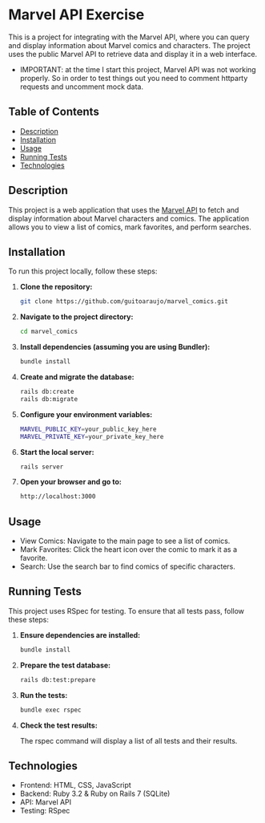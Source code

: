 # Marvel API Exercise

This is a project for integrating with the Marvel API, where you can query and display information about Marvel comics and characters. The project uses the public Marvel API to retrieve data and display it in a web interface.

* IMPORTANT: at the time I start this project, Marvel API was not working properly. So in order to test things out you need to comment httparty requests and uncomment mock data.

## Table of Contents

- [Description](#description)
- [Installation](#installation)
- [Usage](#usage)
- [Running Tests](#running-tests)
- [Technologies](#technologies)

## Description

This project is a web application that uses the [Marvel API](https://developer.marvel.com/) to fetch and display information about Marvel characters and comics. The application allows you to view a list of comics, mark favorites, and perform searches.

## Installation

To run this project locally, follow these steps:

1. **Clone the repository:**

   ```sh
   git clone https://github.com/guitoaraujo/marvel_comics.git
   
2. **Navigate to the project directory:**

    ```sh
    cd marvel_comics

3. **Install dependencies (assuming you are using Bundler):**
    
    ```sh
    bundle install

4. **Create and migrate the database:**
    
    ```sh
    rails db:create
    rails db:migrate

5. **Configure your environment variables:**

    ```sh
    MARVEL_PUBLIC_KEY=your_public_key_here
    MARVEL_PRIVATE_KEY=your_private_key_here

6. **Start the local server:**

    ```sh
    rails server

7. **Open your browser and go to:**

    ```sh
    http://localhost:3000


## Usage

* View Comics: Navigate to the main page to see a list of comics.
* Mark Favorites: Click the heart icon over the comic to mark it as a favorite.
* Search: Use the search bar to find comics of specific characters.

## Running Tests

This project uses RSpec for testing. To ensure that all tests pass, follow these steps:

1. **Ensure dependencies are installed:**

    ```sh
    bundle install
   
2. **Prepare the test database:**

    ```sh
    rails db:test:prepare

3. **Run the tests:**
    
    ```sh
    bundle exec rspec

4. **Check the test results:**
    
    The rspec command will display a list of all tests and their results.

## Technologies

* Frontend: HTML, CSS, JavaScript
* Backend: Ruby 3.2 & Ruby on Rails 7 (SQLite)
* API: Marvel API
* Testing: RSpec

